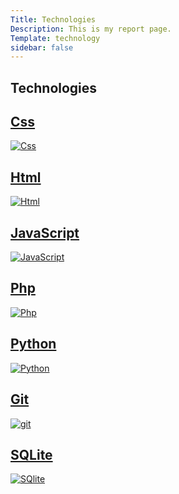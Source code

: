 ```yaml
---
Title: Technologies
Description: This is my report page.
Template: technology
sidebar: false
---
```


<link href="https://fonts.googleapis.com/css2?family=Poor+Story&display=swap" rel="stylesheet">

<div class="title-box">
<h2>Technologies</h2>
</div>

<div class="tech-box css">
<a href = "%base_url%/technology/css"><h2>Css </h2><img src="%base_url%/image/css.jpg?q=40" alt="Css"></a>
</div>

<div class="tech-box html">
<a href = "%base_url%/technology/html"><h2>Html </h2><img src="%base_url%/image/html.jpg?q=40" alt="Html"></a>
</div>

<div class="tech-box js">
<a href = "%base_url%/technology/javascript"><h2>JavaScript </h2><img src="%base_url%/image/js.jpg?q=40" alt="JavaScript"></a>
</div>

<div class="tech-box php">
<a href = "%base_url%/technology/php"><h2>Php</h2><img src="%base_url%/image/php.jpg?q=20" alt="Php"></a>
</div>

<div class="tech-box python">
<a href = "%base_url%/technology/python"><h2>Python </h2><img src="%base_url%/image/python.jpg?q=35" alt="Python"></a>
</div>

<div class="tech-box git">
<a href = "%base_url%/technology/git"><h2>Git </h2><img src="%base_url%/image/git.jpg?q=40" alt="git"></a>
</div>

<div class="tech-box sqlite">
<a href = "%base_url%/technology/sqlite"><h2>SQLite </h2><img src="%base_url%/image/sqlite.jpg?q=45" alt="SQlite"></a>
</div>
